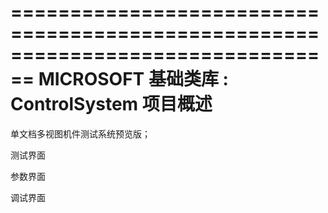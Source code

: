﻿================================================================================
    MICROSOFT 基础类库 : ControlSystem 项目概述
===============================================================================
单文档多视图机件测试系统预览版；

测试界面

参数界面

调试界面